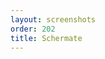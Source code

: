 ```yaml
---
layout: screenshots
order: 202
title: Schermate
---
```

  <a href="/resources/gespeaker/archive/latest/italian/main.png"
    data-caption="Finestra principale a dimensione intera"></a>
  <a href="/resources/gespeaker/archive/latest/italian/reduced.png"
    data-caption="Finestra principale a dimensione ridotta"></a>
  <a href="/resources/gespeaker/archive/latest/italian/preferences.png"
    data-caption="Finestra delle preferenze"></a>
  <a href="/resources/gespeaker/archive/latest/italian/mbrola.png"
    data-caption="Finestra delle preferenze per MBROLA"></a>
  <a href="/resources/gespeaker/archive/latest/italian/plugins.png"
    data-caption="Finestra delle preferenze per plugin"></a>
  <a href="/resources/gespeaker/archive/latest/italian/about.png"
    data-caption="Finestra delle informazioni"></a>
